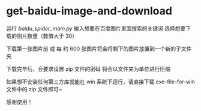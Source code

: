 # get-baidu-image-and-download

运行 <i>baidu_spider_main.py</i>
输入想要在百度图片里面搜索的关键词
选择想要下载的图片数量（数值大于 30）

下载第一张图片前 或 每 约 600 张图片将会将剩下的图片放置到一个新的子文件夹

下载完毕后，会要求设置 zip 文件的密码
将会以文件夹为单位进行压缩

如果想不安装任何第三方库就能在 win 系统下运行，请直接下载 exe-file-for-win 文件中的 zip 文件即可~

感谢使用！
